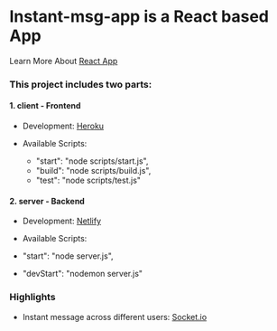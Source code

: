 # Instant-msg-app is a React based App
Learn More About [React App](https://reactjs.org/)

### This project includes two parts:

#### 1. **client - Frontend**
  - Development:
    [Heroku](https://instant-msg-app.herokuapp.com)

  - Available Scripts:
    - "start": "node scripts/start.js",
    - "build": "node scripts/build.js",
    - "test": "node scripts/test.js"

#### 2. **server - Backend**
  - Development:
    [Netlify](https://instant-msg-page.netlify.app)

  - Available Scripts:
  - "start": "node server.js",
  - "devStart": "nodemon server.js"

### Highlights
  - Instant message across different users: [Socket.io](https://socket.io/)

